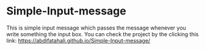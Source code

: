 # Simple-Input-message
This is simple input message which passes the message whenever you write something the input box.
You can check the project by the clicking this link:
https://abdifatahali.github.io/Simple-Input-message/
